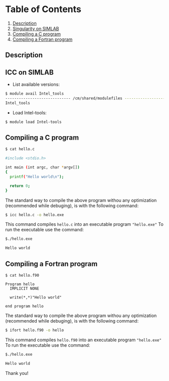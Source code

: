 # Table of Contents
1. [Description](#desc)
2. [Singularity on SIMLAB](#1)
3. [Compiling a C program](#2)
4. [Compiling a Fortran program](#3)

## Description <a name="desc"></a>

## ICC on SIMLAB <a name="1"></a>

- List available versions:
```sh
$ module avail Intel_tools 
----------------------------- /cm/shared/modulefiles -----------------------------
Intel_tools  
```
- Load Intel-tools:
```sh
$ module load Intel-tools                  
```

## Compiling a C program <a name="2"></a>

```sh
$ cat hello.c

#include <stdio.h>

int main (int argc, char *argv[])
{
  printf("Hello world\n");

  return 0;
}
```

The standard way to compile the above program withou any optimization (recommended while debuging), is with the following command:

```sh
$ icc hello.c -o hello.exe
```
This command compiles `hello.c` into an executable program `"hello.exe"`
To run the executable use the command:

```bash
$./hello.exe

Hello world
```


## Compiling a Fortran program <a name="3"></a>

```Fortran
$ cat hello.f90

Program hello
  IMPLICIT NONE

  write(*,*)"Hello world"

end program hello
```

The standard way to compile the above program withou any optimization (recommended while debuging), is with the following command:

```sh
$ ifort hello.f90 -o hello
```

This command compiles `hello.f90` into an executable program `"hello.exe"`
To run the executable use the command:

```bash
$./hello.exe

Hello world
```


Thank you!
